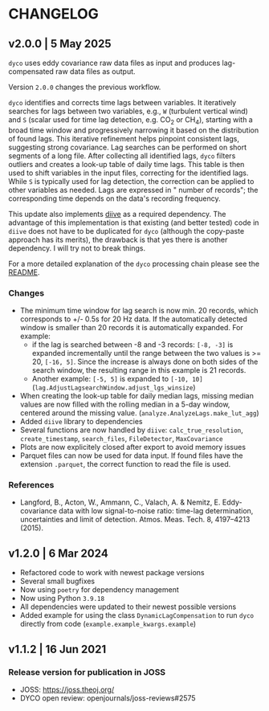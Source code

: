 # CHANGELOG

## v2.0.0 | 5 May 2025

`dyco` uses eddy covariance raw data files as input and produces lag-compensated raw data files as output.

Version `2.0.0` changes the previous workflow.

`dyco` identifies and corrects time lags between variables. It iteratively searches for lags between two variables,
e.g., `W` (turbulent vertical wind) and `S` (scalar used for time lag detection, e.g. CO<sub>2</sub> or CH<sub>4</sub>),
starting with a broad time window and progressively narrowing it based on the distribution of found lags. This iterative
refinement helps pinpoint consistent lags, suggesting strong covariance. Lag searches can be performed on short segments
of a long file. After collecting all identified lags, `dyco` filters outliers and creates a look-up table of daily time
lags. This table is then used to shift variables in the input files, correcting for the identified lags. While `S` is
typically used for lag detection, the correction can be applied to other variables as needed. Lags are expressed in "
number of records"; the corresponding time depends on the data's recording frequency.

This update also implements [diive](https://github.com/holukas/diive) as a required dependency. The advantage of this
implementation is that existing (and better tested) code in `diive` does not have to be duplicated for `dyco`
(although the copy-paste approach has its merits), the drawback is that yes there is another dependency. I will try
not to break things.

For a more detailed explanation of the `dyco` processing chain please see the [README](README.md).

### Changes

- The minimum time window for lag search is now min. 20 records, which corresponds to +/- 0.5s for 20 Hz
  data. If the automatically detected window is smaller than 20 records it is automatically expanded.
  For example:
    - if the lag is searched between -8 and -3 records: `[-8, -3]` is expanded incrementally until the range between
      the two values is >= 20, `[-16, 5]`. Since the increase is always done on both sides of the search window,
      the resulting range in this example is 21 records.
    - Another example: `[-5, 5]` is expanded to `[-10, 10]`
      (`lag.AdjustLagsearchWindow.adjust_lgs_winsize`)
- When creating the look-up table for daily median lags, missing median values are now filled with the
  rolling median in a 5-day window, centered around the missing value. (`analyze.AnalyzeLags.make_lut_agg`)
- Added `diive` library to dependencies
- Several functions are now handled
  by `diive`: `calc_true_resolution`, `create_timestamp`, `search_files`, `FileDetector`, `MaxCovariance`
- Plots are now explicitely closed after export to avoid memory issues
- Parquet files can now be used for data input. If found files have the extension `.parquet`, the correct function to
  read the file is used.

### References

- Langford, B., Acton, W., Ammann, C., Valach, A. & Nemitz, E. Eddy-covariance data with low signal-to-noise ratio:
  time-lag determination, uncertainties and limit of detection. Atmos. Meas. Tech. 8, 4197–4213 (2015).

## v1.2.0 | 6 Mar 2024

- Refactored code to work with newest package versions
- Several small bugfixes
- Now using `poetry` for dependency management
- Now using Python `3.9.18`
- All dependencies were updated to their newest possible versions
- Added example for using the class `DynamicLagCompensation` to run `dyco` directly from
  code (`example.example_kwargs.example`)

## v1.1.2 | 16 Jun 2021

### Release version for publication in JOSS

- JOSS: https://joss.theoj.org/
- DYCO open review: openjournals/joss-reviews#2575
